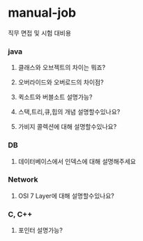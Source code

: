 # manual-job
직무 면접 및 시험 대비용  

### java
1. 클래스와 오브젝트의 차이는 뭐죠?

1. 오버라이드와 오버로드의 차이점?

1. 퀵소트와 버블소트 설명가능?

1. 스택,트리,큐,힙의 개념 설명할수있나요?

1. 가비지 콜렉션에 대해 설명할수있나요?

### DB
1. 데이터베이스에서 인덱스에 대해 설명해주세요

### Network
1. OSI 7 Layer에 대해 설명할수있나요?

### C, C++
1. 포인터 설명가능?











